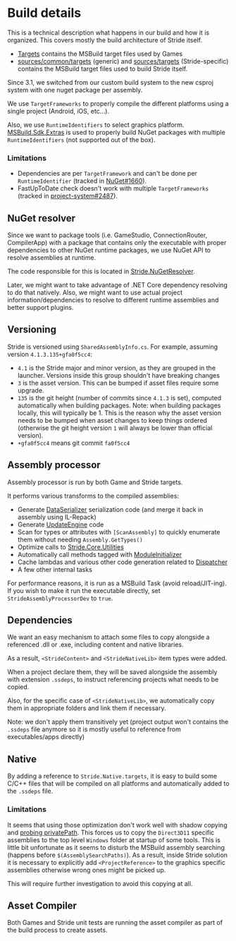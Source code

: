 ﻿# Build details
This is a technical description what happens in our build and how it is organized. This covers mostly the build architecture of Stride itself.

* [Targets](../Targets) contains the MSBuild target files used by Games
* [sources/common/targets](../sources/common/targets) (generic) and [sources/targets](../sources/targets) (Stride-specific) contains the MSBuild target files used to build Stride itself.

Since 3.1, we switched from our custom build system to the new csproj system with one nuget package per assembly.

We use `TargetFrameworks` to properly compile the different platforms using a single project (Android, iOS, etc...).

Also, we use `RuntimeIdentifiers` to select graphics platform. [MSBuild.Sdk.Extras](https://github.com/onovotny/MSBuildSdkExtras) is used to properly build NuGet packages with multiple `RuntimeIdentifiers` (not supported out of the box).

### Limitations

* Dependencies are per `TargetFramework` and can't be done per `RuntimeIdentifier` (tracked in [NuGet#1660](https://github.com/NuGet/Home/issues/1660)).
* FastUpToDate check doesn't work with multiple `TargetFrameworks` (tracked in [project-system#2487](https://github.com/dotnet/project-system/issues/2487)).

## NuGet resolver

Since we want to package tools (i.e. GameStudio, ConnectionRouter, CompilerApp) with a package that contains only the executable with proper dependencies to other NuGet runtime packages, we use NuGet API to resolve assemblies at runtime.

The code responsible for this is located in [Stride.NuGetResolver](../../../sources/shared/Stride.NuGetResolver).

Later, we might want to take advantage of .NET Core dependency resolving to do that natively. Also, we might want to use actual project information/dependencies to resolve to different runtime assemblies and better support plugins.

## Versioning

Stride is versioned using `SharedAssemblyInfo.cs`.
For example, assuming version `4.1.3.135+gfa0f5cc4`:
- `4.1` is the Stride major and minor version, as they are grouped in the launcher. Versions inside this group shouldn't have breaking changes
- `3` is the asset version. This can be bumped if asset files require some upgrade.
- `135` is the git height (number of commits since `4.1.3` is set), computed automatically when building packages.
  Note: when building packages locally, this will typically be 1. This is the reason why the asset version needs to be bumped when asset changes to keep things ordered (otherwise the git height version `1` will always be lower than official version).
- `+gfa0f5cc4` means git commit `fa0f5cc4`

## Assembly processor

Assembly processor is run by both Game and Stride targets.

It performs various transforms to the compiled assemblies:
* Generate [DataSerializer](../../../../../stride/sources/core/Stride.Core/Serialization/DataSerializer.cs) serialization code (and merge it back in assembly using IL-Repack)
* Generate [UpdateEngine](../../../../../stride/sources/engine/Stride.Engine/Updater/UpdateEngine.cs) code
* Scan for types or attributes with `[ScanAssembly]` to quickly enumerate them without needing `Assembly.GetTypes()`
* Optimize calls to [Stride.Core.Utilities](../../../../../stride/sources/core/Stride.Core/Utilities.cs)
* Automatically call methods tagged with [ModuleInitializer](../../../../../stride/sources/core/Stride.Core/ModuleInitializerAttribute.cs)
* Cache lambdas and various other code generation related to [Dispatcher](../../../../../stride/sources/core/Stride.Core/Threading/Dispatcher.cs)
* A few other internal tasks

For performance reasons, it is run as a MSBuild Task (avoid reload/JIT-ing). If you wish to make it run the executable directly, set `StrideAssemblyProcessorDev` to `true`.

## Dependencies

We want an easy mechanism to attach some files to copy alongside a referenced .dll or .exe, including content and native libraries.

As a result, `<StrideContent>` and `<StrideNativeLib>` item types were added.

When a project declare them, they will be saved alongside the assembly with extension `.ssdeps`, to instruct referencing projects what needs to be copied.

Also, for the specific case of `<StrideNativeLib>`, we automatically copy them in appropriate folders and link them if necessary.

Note: we don't apply them transitively yet (project output won't contains the `.ssdeps` file anymore so it is mostly useful to reference from executables/apps directly)

## Native

By adding a reference to `Stride.Native.targets`, it is easy to build some C/C++ files that will be compiled on all platforms and automatically added to the `.ssdeps` file.

### Limitations

It seems that using those optimization don't work well with shadow copying and [probing privatePath](https://msdn.microsoft.com/en-us/library/823z9h8w(v=vs.110).aspx). This forces us to copy the `Direct3D11` specific assemblies to the top level `Windows` folder at startup of some tools. This is little bit unfortunate as it seems to disturb the MSBuild assembly searching (happens before `$(AssemblySearchPaths)`). As a result, inside Stride solution it is necessary to explicitly add `<ProjectReference>` to the graphics specific assemblies otherwise wrong ones might be picked up.

This will require further investigation to avoid this copying at all.

## Asset Compiler

Both Games and Stride unit tests are running the asset compiler as part of the build process to create assets.